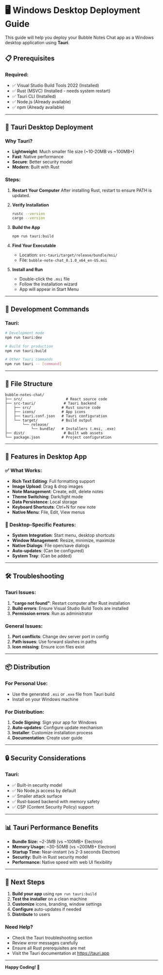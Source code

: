 # 🖥️ Windows Desktop Deployment Guide

This guide will help you deploy your Bubble Notes Chat app as a Windows desktop application using **Tauri**.

## 📋 Prerequisites

### Required:
- ✅ Visual Studio Build Tools 2022 (Installed)
- ✅ Rust (MSVC) (Installed - needs system restart)
- ✅ Tauri CLI (Installed)
- ✅ Node.js (Already available)
- ✅ npm (Already available)

---

## 🚀 Tauri Desktop Deployment

### Why Tauri?
- **Lightweight**: Much smaller file size (~10-20MB vs ~100MB+)
- **Fast**: Native performance
- **Secure**: Better security model
- **Modern**: Built with Rust

### Steps:

1. **Restart Your Computer**
   After installing Rust, restart to ensure PATH is updated.

2. **Verify Installation**
   ```bash
   rustc --version
   cargo --version
   ```

3. **Build the App**
   ```bash
   npm run tauri:build
   ```

4. **Find Your Executable**
   - Location: `src-tauri/target/release/bundle/msi/`
   - File: `bubble-note-chat_0.1.0_x64_en-US.msi`

5. **Install and Run**
   - Double-click the `.msi` file
   - Follow the installation wizard
   - App will appear in Start Menu

---

## 🔧 Development Commands

### Tauri:
```bash
# Development mode
npm run tauri:dev

# Build for production
npm run tauri:build

# Other Tauri commands
npm run tauri -- [command]
```

---

## 📁 File Structure

```
bubble-notes-chat/
├── src/                    # React source code
├── src-tauri/             # Tauri backend
│   ├── src/              # Rust source code
│   ├── icons/            # App icons
│   ├── tauri.conf.json   # Tauri configuration
│   └── target/           # Build output
│       └── release/
│           └── bundle/   # Installers (.msi, .exe)
├── dist/                  # Built web assets
└── package.json          # Project configuration
```

---

## 🎯 Features in Desktop App

### ✅ What Works:
- **Rich Text Editing**: Full formatting support
- **Image Upload**: Drag & drop images
- **Note Management**: Create, edit, delete notes
- **Theme Switching**: Dark/light mode
- **Data Persistence**: Local storage
- **Keyboard Shortcuts**: Ctrl+N for new note
- **Native Menu**: File, Edit, View menus

### 🔄 Desktop-Specific Features:
- **System Integration**: Start menu, desktop shortcuts
- **Window Management**: Resize, minimize, maximize
- **Native Dialogs**: File open/save dialogs
- **Auto-updates**: (Can be configured)
- **System Tray**: (Can be added)

---

## 🛠️ Troubleshooting

### Tauri Issues:
1. **"cargo not found"**: Restart computer after Rust installation
2. **Build errors**: Ensure Visual Studio Build Tools are installed
3. **Permission errors**: Run as administrator

### General Issues:
1. **Port conflicts**: Change dev server port in config
2. **Path issues**: Use forward slashes in paths
3. **Icon missing**: Ensure icon files exist

---

## 📦 Distribution

### For Personal Use:
- Use the generated `.msi` or `.exe` file from Tauri build
- Install on your Windows machine

### For Distribution:
1. **Code Signing**: Sign your app for Windows
2. **Auto-updates**: Configure update mechanism
3. **Installer**: Customize installation process
4. **Documentation**: Create user guide

---

## 🔒 Security Considerations

### Tauri:
- ✅ Built-in security model
- ✅ No Node.js access by default
- ✅ Smaller attack surface
- ✅ Rust-based backend with memory safety
- ✅ CSP (Content Security Policy) support

---

## 📊 Tauri Performance Benefits

- **Bundle Size:** ~2-3MB (vs ~100MB+ Electron)
- **Memory Usage:** ~30-50MB (vs ~200MB+ Electron) 
- **Startup Time:** Near-instant (vs 2-3 seconds Electron)
- **Security:** Built-in Rust security model
- **Performance:** Native speed with web UI flexibility

---

## 🎉 Next Steps

1. **Build your app** using `npm run tauri:build`
2. **Test the installer** on a clean machine
3. **Customize** icons, branding, window settings
4. **Configure** auto-updates if needed
5. **Distribute** to users

### Need Help?
- Check the Tauri troubleshooting section
- Review error messages carefully
- Ensure all Rust prerequisites are met
- Visit the Tauri documentation at https://tauri.app

---

**Happy Coding! 🚀**

